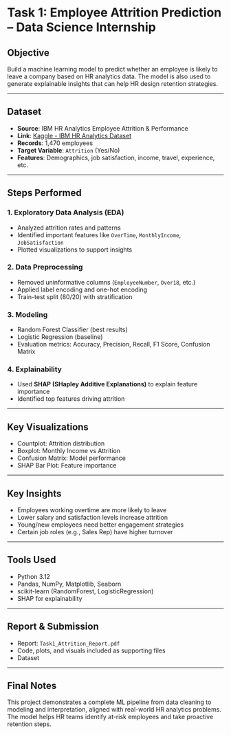 #  Task 1: Employee Attrition Prediction – Data Science Internship

##  Objective

Build a machine learning model to predict whether an employee is likely to leave a company based on HR analytics data. The model is also used to generate explainable insights that can help HR design retention strategies.

---

##  Dataset

- **Source**: IBM HR Analytics Employee Attrition & Performance
- **Link**: [Kaggle - IBM HR Analytics Dataset](https://www.kaggle.com/datasets/pavansubhasht/ibm-hr-analytics-attrition-dataset)
- **Records**: 1,470 employees
- **Target Variable**: `Attrition` (Yes/No)
- **Features**: Demographics, job satisfaction, income, travel, experience, etc.

---

## Steps Performed

### 1. Exploratory Data Analysis (EDA)
- Analyzed attrition rates and patterns
- Identified important features like `OverTime`, `MonthlyIncome`, `JobSatisfaction`
- Plotted visualizations to support insights

### 2. Data Preprocessing
- Removed uninformative columns (`EmployeeNumber`, `Over18`, etc.)
- Applied label encoding and one-hot encoding
- Train-test split (80/20) with stratification

### 3. Modeling
-  Random Forest Classifier (best results)
-  Logistic Regression (baseline)
- Evaluation metrics: Accuracy, Precision, Recall, F1 Score, Confusion Matrix

### 4. Explainability
- Used **SHAP (SHapley Additive Explanations)** to explain feature importance
- Identified top features driving attrition

---

##  Key Visualizations

- Countplot: Attrition distribution
- Boxplot: Monthly Income vs Attrition
- Confusion Matrix: Model performance
- SHAP Bar Plot: Feature importance

---

##  Key Insights

- Employees working overtime are more likely to leave
- Lower salary and satisfaction levels increase attrition
- Young/new employees need better engagement strategies
- Certain job roles (e.g., Sales Rep) have higher turnover

---

##  Tools Used

- Python 3.12
- Pandas, NumPy, Matplotlib, Seaborn
- scikit-learn (RandomForest, LogisticRegression)
- SHAP for explainability

---

##  Report & Submission

- Report: `Task1_Attrition_Report.pdf`
- Code, plots, and visuals included as supporting files
- Dataset
---

##  Final Notes

This project demonstrates a complete ML pipeline from data cleaning to modeling and interpretation, aligned with real-world HR analytics problems. The model helps HR teams identify at-risk employees and take proactive retention steps.
